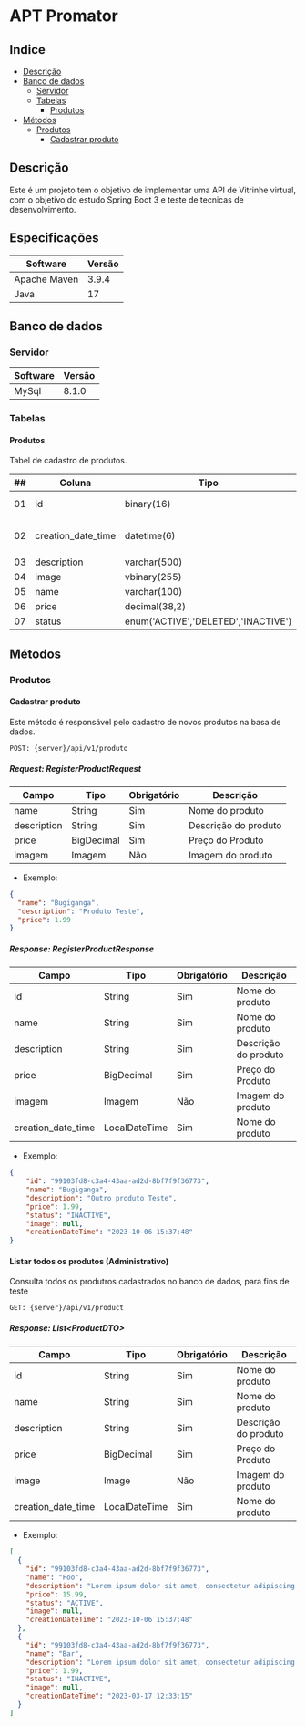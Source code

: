 # APT Promator

## Indice

- [Descrição](#descrição)
- [Banco de dados](#banco-de-dados)
    - [Servidor](#servidor)
    - [Tabelas](#tabelas)
        - [Produtos](#produtos)
- [Métodos](#métodos)
    - [Produtos](#produtos-1)
        - [Cadastrar produto](#cadastrar-produto)

## Descrição

<p> Este é um projeto tem o objetivo de implementar uma API de Vitrinhe virtual, com o objetivo do estudo Spring Boot 3 e teste de tecnicas de desenvolvimento.

## Especificações

| Software     | Versão |
|--------------|--------|
| Apache Maven | 3.9.4  |
| Java         | 17     |

## Banco de dados

### Servidor

| Software | Versão |
|----------|--------|
| MySql    | 8.1.0  |

### Tabelas

#### Produtos

<p>Tabel de cadastro de produtos.</p>

| ## | Coluna             | Tipo                                | Descrição               |
|----|--------------------|-------------------------------------|-------------------------|
| 01 | id                 | binary(16)                          | UUID do Produto         |
| 02 | creation_date_time | datetime(6)                         | Data e hora do cadastro |
| 03 | description        | varchar(500)                        | Descrição               |
| 04 | image              | vbinary(255)                        | Imagem                  |
| 05 | name               | varchar(100)                        | Nome                    |
| 06 | price              | decimal(38,2)                       | Preço                   |
| 07 | status             | enum('ACTIVE','DELETED','INACTIVE') | Situação                |		 

## Métodos

### Produtos

#### Cadastrar produto

<p>Este método é responsável pelo cadastro de novos produtos na basa de dados.</p>

```POST: {server}/api/v1/produto```

##### Request: RegisterProductRequest

| Campo       | Tipo       | Obrigatório | Descrição            |
|-------------|------------|-------------|----------------------|
| name        | String     | Sim         | Nome do produto      |
| description | String     | Sim         | Descrição do produto |
| price       | BigDecimal | Sim         | Preço do Produto     |
| imagem      | Imagem     | Não         | Imagem do produto    |

- Exemplo:

```json
{
  "name": "Bugiganga",
  "description": "Produto Teste",
  "price": 1.99
}
```

##### Response: RegisterProductResponse

| Campo              | Tipo          | Obrigatório | Descrição            |
|--------------------|---------------|-------------|----------------------|
| id                 | String        | Sim         | Nome do produto      |
| name               | String        | Sim         | Nome do produto      |
| description        | String        | Sim         | Descrição do produto |
| price              | BigDecimal    | Sim         | Preço do Produto     |
| imagem             | Imagem        | Não         | Imagem do produto    |
| creation_date_time | LocalDateTime | Sim         | Nome do produto      |

- Exemplo:

```json
{
    "id": "99103fd8-c3a4-43aa-ad2d-8bf7f9f36773",
    "name": "Bugiganga",
    "description": "Outro produto Teste",
    "price": 1.99,
    "status": "INACTIVE",
    "image": null,
    "creationDateTime": "2023-10-06 15:37:48"
}
```

#### Listar todos os produtos (Administrativo)

<p>Consulta todos os produtros cadastrados no banco de dados, para fins de teste</p>

```GET: {server}/api/v1/product```

##### Response: List\<ProductDTO\>
| Campo              | Tipo          | Obrigatório | Descrição            |
|--------------------|---------------|-------------|----------------------|
| id                 | String        | Sim         | Nome do produto      |
| name               | String        | Sim         | Nome do produto      |
| description        | String        | Sim         | Descrição do produto |
| price              | BigDecimal    | Sim         | Preço do Produto     |
| image              | Image         | Não         | Imagem do produto    |
| creation_date_time | LocalDateTime | Sim         | Nome do produto      |

- Exemplo:

```json
[
  {
    "id": "99103fd8-c3a4-43aa-ad2d-8bf7f9f36773",
    "name": "Foo",
    "description": "Lorem ipsum dolor sit amet, consectetur adipiscing elit.",
    "price": 15.99,
    "status": "ACTIVE",
    "image": null,
    "creationDateTime": "2023-10-06 15:37:48"
  },
  {
    "id": "99103fd8-c3a4-43aa-ad2d-8bf7f9f36773",
    "name": "Bar",
    "description": "Lorem ipsum dolor sit amet, consectetur adipiscing elit.",
    "price": 1.99,
    "status": "INACTIVE",
    "image": null,
    "creationDateTime": "2023-03-17 12:33:15"
  }
]
```